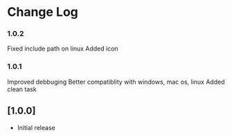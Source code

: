 # Change Log

### 1.0.2
Fixed include path on linux
Added icon

### 1.0.1
Improved debbuging
Better compatiblity with windows, mac os, linux
Added clean task

## [1.0.0]
- Initial release
